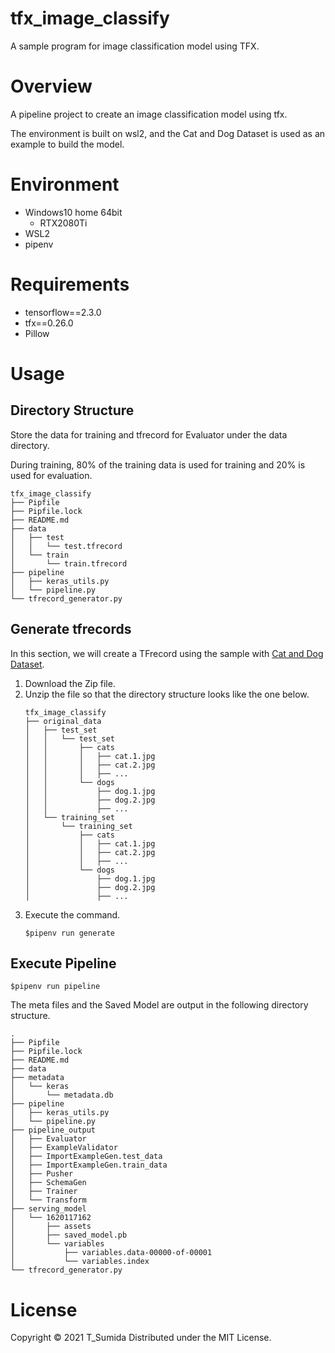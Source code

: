 # tfx_image_classify
A sample program for image classification model using TFX.

# Overview
A pipeline project to create an image classification model using tfx.

The environment is built on wsl2, and the Cat and Dog Dataset is used as an example to build the model.

# Environment
- Windows10 home 64bit
    - RTX2080Ti
- WSL2
- pipenv

# Requirements
- tensorflow==2.3.0
- tfx==0.26.0
- Pillow


# Usage

## Directory Structure
Store the data for training and tfrecord for Evaluator under the data directory.

During training, 80% of the training data is used for training and 20% is used for evaluation.

```
tfx_image_classify
├── Pipfile
├── Pipfile.lock
├── README.md
├── data
│   ├── test
│   │   └── test.tfrecord
│   └── train
│       └── train.tfrecord
├── pipeline
│   ├── keras_utils.py
│   └── pipeline.py
└── tfrecord_generator.py
```

## Generate tfrecords
In this section, we will create a TFrecord using the sample with [Cat and Dog Dataset](https://www.kaggle.com/tongpython/cat-and-dog).

1. Download the Zip file.
2. Unzip the file so that the directory structure looks like the one below.
    ```
    tfx_image_classify
    ├── original_data
    │   ├── test_set
    │   │   └── test_set
    │   │       ├── cats
    │   │       │   ├── cat.1.jpg
    │   │       │   ├── cat.2.jpg
    │   │       │   ├── ...
    │   │       └── dogs
    │   │           ├── dog.1.jpg
    │   │           ├── dog.2.jpg
    │   │           ├── ...
    │   └── training_set
    │       └── training_set
    │           ├── cats
    │           │   ├── cat.1.jpg
    │           │   ├── cat.2.jpg
    │           │   ├── ...
    │           └── dogs
    │               ├── dog.1.jpg
    │               ├── dog.2.jpg
    │               ├── ...
    ```
3. Execute the command.
    ```
    $pipenv run generate
    ```

## Execute Pipeline
```
$pipenv run pipeline
```

The meta files and the Saved Model are output in the following directory structure.

```
.
├── Pipfile
├── Pipfile.lock
├── README.md
├── data
├── metadata
│   └── keras
│       └── metadata.db
├── pipeline
│   ├── keras_utils.py
│   └── pipeline.py
├── pipeline_output
│   ├── Evaluator
│   ├── ExampleValidator
│   ├── ImportExampleGen.test_data
│   ├── ImportExampleGen.train_data
│   ├── Pusher
│   ├── SchemaGen
│   ├── Trainer
│   └── Transform
├── serving_model
│   └── 1620117162
│       ├── assets
│       ├── saved_model.pb
│       └── variables
│           ├── variables.data-00000-of-00001
│           └── variables.index
└── tfrecord_generator.py
```
# License
Copyright © 2021 T_Sumida Distributed under the MIT License.
